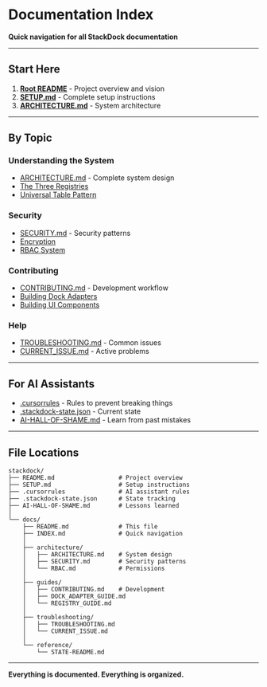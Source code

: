 # Documentation Index

**Quick navigation for all StackDock documentation**

---

## Start Here

1. **[Root README](../README.md)** - Project overview and vision
2. **[SETUP.md](../SETUP.md)** - Complete setup instructions  
3. **[ARCHITECTURE.md](./architecture/ARCHITECTURE.md)** - System architecture

---

## By Topic

### Understanding the System
- [ARCHITECTURE.md](./architecture/ARCHITECTURE.md) - Complete system design
- [The Three Registries](./architecture/ARCHITECTURE.md#the-three-registries)
- [Universal Table Pattern](./architecture/ARCHITECTURE.md#universal-table-architecture)

### Security
- [SECURITY.md](./architecture/SECURITY.md) - Security patterns
- [Encryption](./architecture/SECURITY.md#encryption)
- [RBAC System](./architecture/RBAC.md)

### Contributing
- [CONTRIBUTING.md](./guides/CONTRIBUTING.md) - Development workflow
- [Building Dock Adapters](./guides/DOCK_ADAPTER_GUIDE.md)
- [Building UI Components](./guides/REGISTRY_GUIDE.md)

### Help
- [TROUBLESHOOTING.md](./troubleshooting/TROUBLESHOOTING.md) - Common issues
- [CURRENT_ISSUE.md](./troubleshooting/CURRENT_ISSUE.md) - Active problems

---

## For AI Assistants

- [.cursorrules](../.cursorrules) - Rules to prevent breaking things
- [.stackdock-state.json](../.stackdock-state.json) - Current state
- [AI-HALL-OF-SHAME.md](../AI-HALL-OF-SHAME.md) - Learn from past mistakes

---

## File Locations

```
stackdock/
├── README.md                  # Project overview
├── SETUP.md                   # Setup instructions
├── .cursorrules               # AI assistant rules
├── .stackdock-state.json      # State tracking
├── AI-HALL-OF-SHAME.md        # Lessons learned
│
└── docs/
    ├── README.md              # This file
    ├── INDEX.md               # Quick navigation
    │
    ├── architecture/
    │   ├── ARCHITECTURE.md    # System design
    │   ├── SECURITY.md        # Security patterns
    │   └── RBAC.md            # Permissions
    │
    ├── guides/
    │   ├── CONTRIBUTING.md    # Development
    │   ├── DOCK_ADAPTER_GUIDE.md
    │   └── REGISTRY_GUIDE.md
    │
    ├── troubleshooting/
    │   ├── TROUBLESHOOTING.md
    │   └── CURRENT_ISSUE.md
    │
    └── reference/
        └── STATE-README.md
```

---

**Everything is documented. Everything is organized.**
